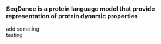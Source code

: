 ### SeqDance is a protein language model that provide representation of protein dynamic properties
add someting  
testing